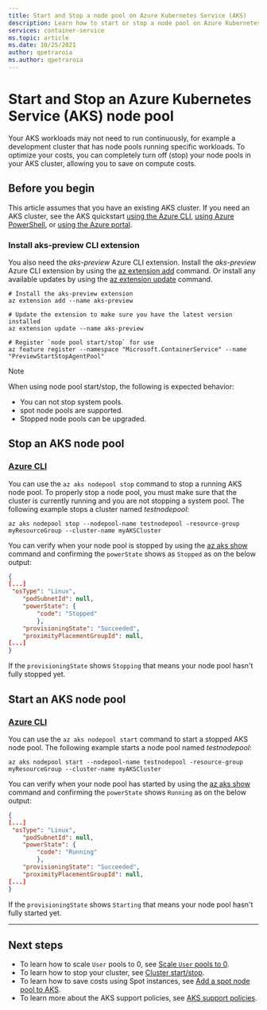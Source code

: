```yaml
---
title: Start and Stop a node pool on Azure Kubernetes Service (AKS)
description: Learn how to start or stop a node pool on Azure Kubernetes Service (AKS).
services: container-service
ms.topic: article
ms.date: 10/25/2021
author: qpetraroia
ms.author: qpetraroia
---
```


# Start and Stop an Azure Kubernetes Service (AKS) node pool

Your AKS workloads may not need to run continuously, for example a development cluster that has node pools running specific workloads. To optimize your costs, you can completely turn off (stop) your node pools in your AKS cluster, allowing you to save on compute costs.

## Before you begin

This article assumes that you have an existing AKS cluster. If you need an AKS cluster, see the AKS quickstart [using the Azure CLI][aks-quickstart-cli], [using Azure PowerShell][kubernetes-walkthrough-powershell], or [using the Azure portal][aks-quickstart-portal].

### Install aks-preview CLI extension

You also need the *aks-preview* Azure CLI extension. Install the *aks-preview* Azure CLI extension by using the [az extension add][az-extension-add] command. Or install any available updates by using the [az extension update][az-extension-update] command.

```azurecli-interactive
# Install the aks-preview extension
az extension add --name aks-preview

# Update the extension to make sure you have the latest version installed
az extension update --name aks-preview

# Register `node pool start/stop` for use
az feature register --namespace "Microsoft.ContainerService" --name "PreviewStartStopAgentPool"
```

> [!NOTE]
> When using node pool start/stop, the following is expected behavior:
>
> * You can not stop system pools.
> * spot node pools are supported.
> * Stopped node pools can be upgraded.

## Stop an AKS node pool

### [Azure CLI](#tab/azure-cli)

You can use the `az aks nodepool stop` command to stop a running AKS node pool. To properly stop a node pool, you must make sure that the cluster is currently running and you are not stopping a system pool. The following example stops a cluster named *testnodepool*:

```azurecli-interactive
az aks nodepool stop --nodepool-name testnodepool -resource-group myResourceGroup --cluster-name myAKSCluster
```

You can verify when your node pool is stopped by using the [az aks show][az-aks-show] command and confirming the `powerState` shows as `Stopped` as on the below output:

```json
{
[...]
 "osType": "Linux",
    "podSubnetId": null,
    "powerState": {
        "code": "Stopped"
        },
    "provisioningState": "Succeeded",
    "proximityPlacementGroupId": null,
[...]
}
```

If the `provisioningState` shows `Stopping` that means your node pool hasn't fully stopped yet.

## Start an AKS node pool

### [Azure CLI](#tab/azure-cli)

You can use the `az aks nodepool start` command to start a stopped AKS node pool. The following example starts a node pool named *testnodepool*:

```azurecli-interactive
az aks nodepool start --nodepool-name testnodepool -resource-group myResourceGroup --cluster-name myAKSCluster
```

You can verify when your node pool has started by using the [az aks show][az-aks-show] command and confirming the `powerState` shows `Running` as on the below output:

```json
{
[...]
 "osType": "Linux",
    "podSubnetId": null,
    "powerState": {
        "code": "Running"
        },
    "provisioningState": "Succeeded",
    "proximityPlacementGroupId": null,
[...]
}
```

If the `provisioningState` shows `Starting` that means your node pool hasn't fully started yet.

---

## Next steps

- To learn how to scale `User` pools to 0, see [Scale `User` pools to 0](scale-cluster.md#scale-user-node-pools-to-0).
- To learn how to stop your cluster, see [Cluster start/stop](start-stop-cluster.md).
- To learn how to save costs using Spot instances, see [Add a spot node pool to AKS](spot-node-pool.md).
- To learn more about the AKS support policies, see [AKS support policies](support-policies.md).

<!-- LINKS - external -->

<!-- LINKS - internal -->
[aks-quickstart-cli]: kubernetes-walkthrough.md
[aks-quickstart-portal]: kubernetes-walkthrough-portal.md
[install-azure-cli]: /cli/azure/install-azure-cli
[az-extension-add]: /cli/azure/extension#az_extension_add
[az-extension-update]: /cli/azure/extension#az_extension_update
[az-feature-register]: /cli/azure/feature#az_feature_register
[az-feature-list]: /cli/azure/feature#az_feature_list
[az-provider-register]: /cli/azure/provider#az_provider_register
[az-aks-show]: /cli/azure/aks#az_aks_show
[kubernetes-walkthrough-powershell]: kubernetes-walkthrough-powershell.md
[stop-azakscluster]: /powershell/module/az.aks/stop-azakscluster
[get-azakscluster]: /powershell/module/az.aks/get-azakscluster
[start-azakscluster]: /powershell/module/az.aks/start-azakscluster